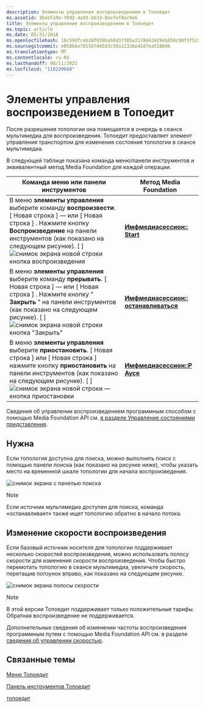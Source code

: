 ```yaml
---
description: Элементы управления воспроизведением в Топоедит
ms.assetid: 36ebfa9e-7092-4a93-b633-8eefef8ac9e6
title: Элементы управления воспроизведением в Топоедит
ms.topic: article
ms.date: 05/31/2018
ms.openlocfilehash: 10c59dfceb30f839ba58d37385a3178d42429eb858c98f3f5196dd95141ac2a2
ms.sourcegitcommit: e858bbe701567d4583c50a11326e42d7ea51804b
ms.translationtype: MT
ms.contentlocale: ru-RU
ms.lasthandoff: 08/11/2021
ms.locfileid: "118239688"
---
```

# <a name="playback-controls-in-topoedit"></a>Элементы управления воспроизведением в Топоедит

После разрешения топологии она помещается в очередь в сеансе мультимедиа для воспроизведения. Топоедит предоставляет элемент управления транспортом для изменения состояния топологии в сеансе мультимедиа.

В следующей таблице показана команда меню/панели инструментов и эквивалентный метод Media Foundation для каждой операции.



| Команда меню или панели инструментов                                                                                                                                                                                                                          | Метод Media Foundation                                 |
|-----------------------------------------------------------------------------------------------------------------------------------------------------------------------------------------------------------------------------------------------|---------------------------------------------------------|
| В меню **элементы управления** выберите команду **воспроизвести**. \[ Новая строка \] — или \[ Новая строка \] . Нажмите кнопку **Воспроизведение** на панели инструментов (как показано на следующем рисунке). \[ \] ![ снимок экрана новой строки кнопка воспроизведения](images/536e8908-ef44-4d25-98f1-c06b5ef37591.jpg)    | [**Имфмедиасессион:: Start**](/windows/desktop/api/mfidl/nf-mfidl-imfmediasession-start) |
| В меню **элементы управления** выберите команду **прерывать**. \[ Новая строка \] — или \[ Новая строка \] . Нажмите кнопку " **Закрыть** " на панели инструментов (как показано на следующем рисунке). \[ \] ![ снимок экрана новой строки кнопка "Закрыть"](images/f74657f8-12b3-414a-a1f1-39b7ae2b20f1.jpg)    | [**Имфмедиасессион:: останавливаться**](/windows/desktop/api/mfidl/nf-mfidl-imfmediasession-stop)   |
| В меню **элементы управления** выберите **приостановить**. \[ Новая строка \] или \[ Новая строка \] нажмите кнопку **приостановить** на панели инструментов (как показано на следующем рисунке). \[ \] ![ снимок экрана новой строки — кнопка приостановки](images/156351f1-7215-4062-b4a1-0a0aaa79d205.jpg) | [**Имфмедиасессион::P Аусе**](/windows/desktop/api/mfidl/nf-mfidl-imfmediasession-pause) |



 

Сведения об управлении воспроизведением программным способом с помощью Media Foundation API см. [в разделе Управление состояниями представления](how-to-control-presentation-states.md).

## <a name="seeking"></a>Нужна

Если топология доступна для поиска, можно выполнить поиск с помощью панели поиска (как показано на рисунке ниже), чтобы указать место на временной шкале топологии для начала воспроизведения.

![снимок экрана с панелью поиска](images/95a4e3ef-8489-4e26-9f02-436f81d8a96e.jpg)

> [!Note]  
> Если источник мультимедиа доступен для поиска, команда «останавливает» также ищет топологию обратно в начало потока.

 

## <a name="changing-the-playback-rate"></a>Изменение скорости воспроизведения

Если базовый источник носителя для топологии поддерживает несколько скоростей воспроизведения, можно использовать полосу скорости для изменения скорости воспроизведения. Чтобы быстро перемотать топологию в сеансе мультимедиа, увеличьте скорость, перетащив ползунок вправо, как показано на следующем рисунке.

![снимок экрана полосы скорости](images/6e094ecf-c87f-4f27-bca7-a53cc790f5c2.jpg)

> [!Note]  
> В этой версии Топоедит поддерживает только положительные тарифы. Обратная воспроизведение не поддерживается.

 

Дополнительные сведения об изменении частоты воспроизведения программным путем с помощью Media Foundation API см. в разделе [сведения об управлении скоростью](about-rate-control.md).

## <a name="related-topics"></a>Связанные темы

<dl> <dt>

[Меню Топоедит](topoedit-menus.md)
</dt> <dt>

[Панель инструментов Топоедит](topoedit-toolbar.md)
</dt> <dt>

[топоедит](topoedit.md)
</dt> </dl>

 

 



